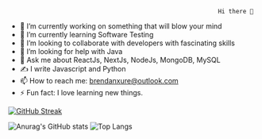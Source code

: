                                                                Hi there 👋
                                                               

- 🔭 I’m currently working on something that will blow your mind
- 🌱 I’m currently learning Software Testing
- 👯 I’m looking to collaborate with developers with fascinating skills
- 🤔 I’m looking for help with Java
- 💬 Ask me about ReactJs, NextJs, NodeJs, MongoDB, MySQL
- ✍️ I write Javascript and Python
- 📫 How to reach me: brendanxure@outlook.com
- ⚡ Fun fact: I love learning new things.

[![GitHub Streak](https://streak-stats.demolab.com/?user=brendanxure)](https://git.io/streak-stats)

![Anurag's GitHub stats](https://github-readme-stats.vercel.app/api?username=brendanxure&show_icons=true&theme=dark)  ![Top Langs](https://github-readme-stats.vercel.app/api/top-langs/?username=brendanxure&layout=compact)


